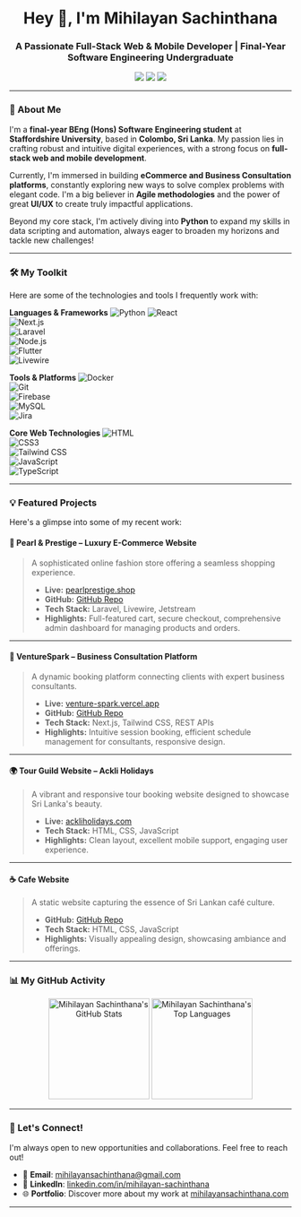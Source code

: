 <h1 align="center">Hey 👋, I'm Mihilayan Sachinthana</h1>
<h3 align="center">A Passionate Full-Stack Web & Mobile Developer | Final-Year Software Engineering Undergraduate</h3>

<p align="center">
  <a href="https://www.linkedin.com/in/mihilayan-sachinthana" target="_blank"><img src="https://img.shields.io/badge/LinkedIn-blue?style=for-the-badge&logo=linkedin&logoColor=white" /></a>
  <a href="mailto:mihilayansachinthana@gmail.com"><img src="https://img.shields.io/badge/Gmail-red?style=for-the-badge&logo=gmail&logoColor=white" /></a>
  <a href="https://mihilayansachinthana.com" target="_blank"><img src="https://img.shields.io/badge/Portfolio-000?style=for-the-badge&logo=firefox&logoColor=white" /></a>
</p>

---

### 🚀 About Me

I'm a **final-year BEng (Hons) Software Engineering student** at **Staffordshire University**, based in **Colombo, Sri Lanka**. My passion lies in crafting robust and intuitive digital experiences, with a strong focus on **full-stack web and mobile development**.

Currently, I'm immersed in building **eCommerce and Business Consultation platforms**, constantly exploring new ways to solve complex problems with elegant code. I'm a big believer in **Agile methodologies** and the power of great **UI/UX** to create truly impactful applications.

Beyond my core stack, I'm actively diving into **Python** to expand my skills in data scripting and automation, always eager to broaden my horizons and tackle new challenges!

---

### 🛠️ My Toolkit

Here are some of the technologies and tools I frequently work with:

**Languages & Frameworks** 
![Python](https://img.shields.io/badge/-Python-3776AB?style=for-the-badge&logo=python&logoColor=white) 
![React](https://img.shields.io/badge/-React-black?style=for-the-badge&logo=react&logoColor=white)  
![Next.js](https://img.shields.io/badge/-Next.js-black?style=for-the-badge&logo=next.js&logoColor=white)  
![Laravel](https://img.shields.io/badge/-Laravel-red?style=for-the-badge&logo=laravel&logoColor=white)  
![Node.js](https://img.shields.io/badge/-Node.js-green?style=for-the-badge&logo=node.js&logoColor=white)  
![Flutter](https://img.shields.io/badge/-Flutter-blue?style=for-the-badge&logo=flutter&logoColor=white)  
![Livewire](https://img.shields.io/badge/-Livewire-orange?style=for-the-badge&logo=laravel&logoColor=white)

**Tools & Platforms**
 ![Docker](https://img.shields.io/badge/-Docker-2496ED?style=for-the-badge&logo=docker&logoColor=white)  
![Git](https://img.shields.io/badge/-Git-F05032?style=for-the-badge&logo=git&logoColor=white)  
![Firebase](https://img.shields.io/badge/-Firebase-FFCA28?style=for-the-badge&logo=firebase&logoColor=white)  
![MySQL](https://img.shields.io/badge/-MySQL-4479A1?style=for-the-badge&logo=mysql&logoColor=white)  
![Jira](https://img.shields.io/badge/-Jira-0052CC?style=for-the-badge&logo=jira&logoColor=white)

**Core Web Technologies** 
![HTML](https://img.shields.io/badge/-HTML-E34F26?style=for-the-badge&logo=html5&logoColor=white)  
![CSS3](https://img.shields.io/badge/-CSS3-1572B6?style=for-the-badge&logo=css3&logoColor=white)  
![Tailwind CSS](https://img.shields.io/badge/-Tailwind-38B2AC?style=for-the-badge&logo=tailwindcss&logoColor=white)  
![JavaScript](https://img.shields.io/badge/-JavaScript-F7DF1E?style=for-the-badge&logo=javascript&logoColor=black)  
![TypeScript](https://img.shields.io/badge/-TypeScript-3178C6?style=for-the-badge&logo=typescript&logoColor=white)

---

### 💡 Featured Projects

Here's a glimpse into some of my recent work:

#### 💎 Pearl & Prestige – Luxury E-Commerce Website
> A sophisticated online fashion store offering a seamless shopping experience.
> - **Live:** [pearlprestige.shop](https://pearlprestige.shop)
> - **GitHub:** [GitHub Repo](https://github.com/KGMS-Projects/Pearl-Prestige--Shop.git)
> - **Tech Stack:** Laravel, Livewire, Jetstream
> - **Highlights:** Full-featured cart, secure checkout, comprehensive admin dashboard for managing products and orders.

---

#### 💼 VentureSpark – Business Consultation Platform
> A dynamic booking platform connecting clients with expert business consultants.
> - **Live:** [venture-spark.vercel.app](https://venture-spark.vercel.app)
> - **GitHub:** [GitHub Repo](https://github.com/APIIT-CC-Asignment/-VentureSpark.git)
> - **Tech Stack:** Next.js, Tailwind CSS, REST APIs
> - **Highlights:** Intuitive session booking, efficient schedule management for consultants, responsive design.

---

#### 🌍 Tour Guild Website – Ackli Holidays
> A vibrant and responsive tour booking website designed to showcase Sri Lanka's beauty.
> - **Live:** [ackliholidays.com](https://ackliholidays.com)
> - **Tech Stack:** HTML, CSS, JavaScript
> - **Highlights:** Clean layout, excellent mobile support, engaging user experience.

---

#### ☕ Cafe Website
> A static website capturing the essence of Sri Lankan café culture.
> - **GitHub:** [GitHub Repo](https://kgms-projects.github.io/Cafe-website/)
> - **Tech Stack:** HTML, CSS, JavaScript
> - **Highlights:** Visually appealing design, showcasing ambiance and offerings.

---

### 📊 My GitHub Activity

<p align="center">
  <img src="https://github-readme-stats.vercel.app/api?username=KGMS-Projects&show_icons=true&theme=radical&hide_border=true&count_private=true" alt="Mihilayan Sachinthana's GitHub Stats" height="180"/>
  <img src="https://github-readme-stats.vercel.app/api/top-langs/?username=KGMS-Projects&layout=compact&theme=radical&hide_border=true" alt="Mihilayan Sachinthana's Top Languages" height="180"/>
</p>

---

### 🤝 Let's Connect!

I'm always open to new opportunities and collaborations. Feel free to reach out!

- 📧 **Email**: [mihilayansachinthana@gmail.com](mailto:mihilayansachinthana@gmail.com)  
- 🔗 **LinkedIn**: [linkedin.com/in/mihilayan-sachinthana](https://www.linkedin.com/in/mihilayan-sachinthana)  
- 🌐 **Portfolio**: Discover more about my work at [mihilayansachinthana.com](https://mihilayansachinthana.com)

---



